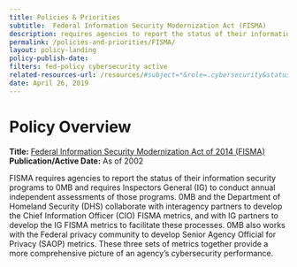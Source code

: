 ```yaml
---
title: Policies & Priorities
subtitle:  Federal Information Security Modernization Act (FISMA)
description: requires agencies to report the status of their information security programs to 0MB and requires Inspectors General (IG) to conduct annual independent assessments of those programs.
permalink: /policies-and-priorities/FISMA/
layout: policy-landing
policy-publish-date:
filters: fed-policy cybersecurity active
related-resources-url: /resources/#subject=*&role=.cybersecurity&status=*
date: April 26, 2019
---
```

# Policy Overview #

**Title:** [Federal Information Security Modernization Act of 2014 (FISMA)](https://www.whitehouse.gov/wp-content/uploads/2018/10/M-19-02.pdf)<br>
**Publication/Active Date:** As of 2002

FISMA requires agencies to report the status of their information security programs to 0MB and requires Inspectors General (IG) to conduct annual independent assessments of those programs. 0MB and the Department of Homeland Security (DHS) collaborate with interagency partners to develop the Chief Information Officer (CIO) FISMA metrics, and with IG partners to develop the IG FISMA metrics to facilitate these processes. 0MB also works with the Federal privacy community to develop Senior Agency Official for Privacy (SAOP) metrics. These three sets of metrics together provide a more comprehensive picture of an agency’s cybersecurity performance.
